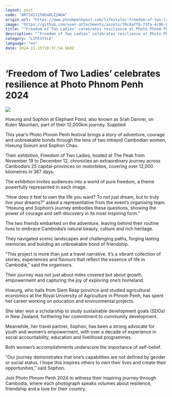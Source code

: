 ```yaml
---
layout: post
code: "ART2411150640LZ2WGA"
origin_url: "https://www.phnompenhpost.com/lifestyle/-freedom-of-two-ladies-celebrates-resilience-at-photo-phnom-penh-2024"
image: "https://github.com/user-attachments/assets/39cdaff8-73fa-4c86-b7c8-89742029a2ca"
title: "‘Freedom of Two Ladies’ celebrates resilience at Photo Phnom Penh 2024"
description: "​​‘Freedom of Two Ladies’ celebrates resilience at Photo Phnom Penh 2024​"
category: "LIFESTYLE"
language: "en"
date: 2024-11-15T10:37:54.660Z
---
```


# ‘Freedom of Two Ladies’ celebrates resilience at Photo Phnom Penh 2024

![](https://github.com/user-attachments/assets/d6f3969b-6eaa-4641-b019-407a0c758e76)

Hoeung and Sophon at Elephant Pond, also known as Srah Damrei, on Kulen Mountain, part of their 12,000km journey. Supplied

This year’s Photo Phnom Penh festival brings a story of adventure, courage and unbreakable bonds through the lens of two intrepid Cambodian women, Hoeung Soeum and Sophon Chau.

Their exhibition, Freedom of Two Ladies, hosted at The Peak from November 19 to December 12, chronicles an extraordinary journey across Cambodia’s 25 capital-provinces on motorbikes, covering over 12,000 kilometres in 367 days.

The exhibition invites audiences into a world of pure freedom, a theme powerfully represented in each image.

“How does it feel to own the life you want? To not just dream, but to truly live your dreams?” asked a representative from the event’s organising team. “Hoeung and Sophon’s journey embodies these questions, showing the power of courage and self-discovery in its most inspiring form.”

The two friends embarked on the adventure, leaving behind their routine lives to embrace Cambodia’s natural beauty, culture and rich heritage.

They navigated scenic landscapes and challenging paths, forging lasting memories and building an unbreakable bond of friendship.

“This project is more than just a travel narrative. It’s a vibrant collection of stories, experiences and flavours that reflect the essence of life in Cambodia,” said the organisers.

Their journey was not just about miles covered but about growth, empowerment and capturing the joy of exploring one’s homeland.

Hoeung, who hails from Siem Reap province and studied agricultural economics at the Royal University of Agriculture in Phnom Penh, has spent her career working on education and environmental projects.

She later won a scholarship to study sustainable development goals (SDGs) in New Zealand, furthering her commitment to community development.

Meanwhile, her travel partner, Sophon, has been a strong advocate for youth and women’s empowerment, with over a decade of experience in social accountability, education and livelihood programmes.

Both women’s accomplishments underscore the importance of self-belief.

“Our journey demonstrates that one’s capabilities are not defined by gender or social status. I hope this inspires others to own their lives and create their opportunities,” said Sophon.

Join Photo Phnom Penh 2024 to witness their inspiring journey through Cambodia, where each photograph speaks volumes about resilience, friendship and a love for their country.